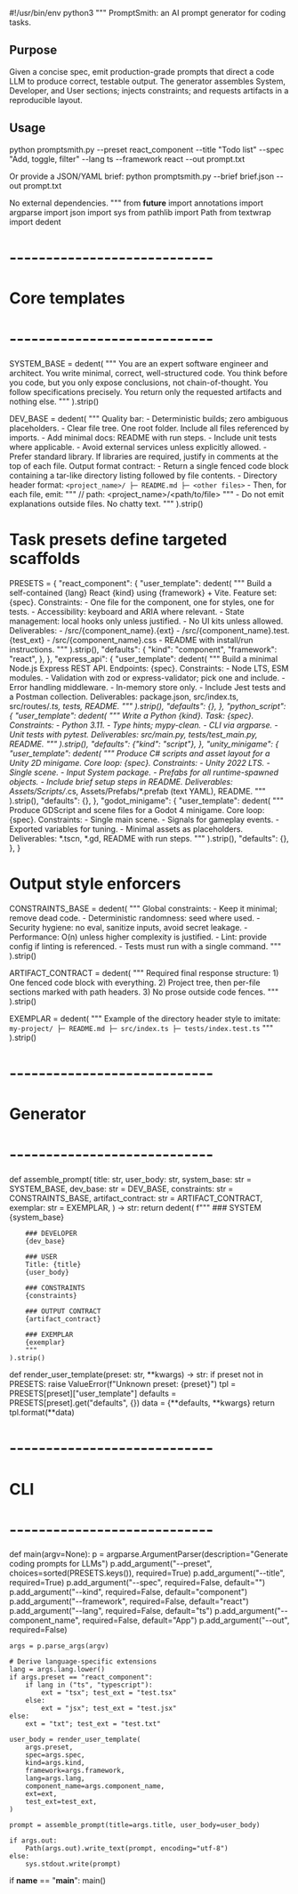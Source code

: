 #!/usr/bin/env python3
"""
PromptSmith: an AI prompt generator for coding tasks.

Purpose
-------
Given a concise spec, emit production-grade prompts that direct a code LLM to produce correct, testable output. The generator assembles System, Developer, and User sections; injects constraints; and requests artifacts in a reproducible layout.

Usage
-----
python promptsmith.py --preset react_component --title "Todo list" --spec "Add, toggle, filter" --lang ts --framework react --out prompt.txt

Or provide a JSON/YAML brief:
python promptsmith.py --brief brief.json --out prompt.txt

No external dependencies.
"""
from __future__ import annotations
import argparse
import json
import sys
from pathlib import Path
from textwrap import dedent

# ----------------------------
# Core templates
# ----------------------------
SYSTEM_BASE = dedent(
    """
    You are an expert software engineer and architect. You write minimal, correct, well-structured code. 
    You think before you code, but you only expose conclusions, not chain-of-thought. 
    You follow specifications precisely. You return only the requested artifacts and nothing else.
    """
).strip()

DEV_BASE = dedent(
    """
    Quality bar:
    - Deterministic builds; zero ambiguous placeholders.
    - Clear file tree. One root folder. Include all files referenced by imports.
    - Add minimal docs: README with run steps.
    - Include unit tests where applicable.
    - Avoid external services unless explicitly allowed.
    - Prefer standard library. If libraries are required, justify in comments at the top of each file.
    Output format contract:
    - Return a single fenced code block containing a tar-like directory listing followed by file contents.
    - Directory header format:
      ```
      <project_name>/
      ├─ README.md
      ├─ <other files>
      ```
    - Then, for each file, emit:
      """
      // path: <project_name>/<path/to/file>
      <file contents>
      """
    - Do not emit explanations outside files. No chatty text.
    """
).strip()

# Task presets define targeted scaffolds
PRESETS = {
    "react_component": {
        "user_template": dedent(
            """
            Build a self-contained {lang} React {kind} using {framework} + Vite.
            Feature set: {spec}.
            Constraints:
            - One file for the component, one for styles, one for tests.
            - Accessibility: keyboard and ARIA where relevant.
            - State management: local hooks only unless justified.
            - No UI kits unless allowed.
            Deliverables:
            - <project>/src/{component_name}.{ext}
            - <project>/src/{component_name}.test.{test_ext}
            - <project>/src/{component_name}.css
            - README with install/run instructions.
            """
        ).strip(),
        "defaults": {
            "kind": "component",
            "framework": "react",
        },
    },
    "express_api": {
        "user_template": dedent(
            """
            Build a minimal Node.js Express REST API.
            Endpoints: {spec}.
            Constraints:
            - Node LTS, ESM modules.
            - Validation with zod or express-validator; pick one and include.
            - Error handling middleware.
            - In-memory store only.
            - Include Jest tests and a Postman collection.
            Deliverables: package.json, src/index.ts, src/routes/*.ts, tests, README.
            """
        ).strip(),
        "defaults": {},
    },
    "python_script": {
        "user_template": dedent(
            """
            Write a Python {kind}.
            Task: {spec}.
            Constraints:
            - Python 3.11.
            - Type hints; mypy-clean.
            - CLI via argparse.
            - Unit tests with pytest.
            Deliverables: src/main.py, tests/test_main.py, README.
            """
        ).strip(),
        "defaults": {"kind": "script"},
    },
    "unity_minigame": {
        "user_template": dedent(
            """
            Produce C# scripts and asset layout for a Unity 2D minigame.
            Core loop: {spec}.
            Constraints:
            - Unity 2022 LTS.
            - Single scene.
            - Input System package.
            - Prefabs for all runtime-spawned objects.
            - Include brief setup steps in README.
            Deliverables: Assets/Scripts/*.cs, Assets/Prefabs/*.prefab (text YAML), README.
            """
        ).strip(),
        "defaults": {},
    },
    "godot_minigame": {
        "user_template": dedent(
            """
            Produce GDScript and scene files for a Godot 4 minigame.
            Core loop: {spec}.
            Constraints:
            - Single main scene.
            - Signals for gameplay events.
            - Exported variables for tuning.
            - Minimal assets as placeholders.
            Deliverables: *.tscn, *.gd, README with run steps.
            """
        ).strip(),
        "defaults": {},
    },
}

# Output style enforcers
CONSTRAINTS_BASE = dedent(
    """
    Global constraints:
    - Keep it minimal; remove dead code.
    - Deterministic randomness: seed where used.
    - Security hygiene: no eval, sanitize inputs, avoid secret leakage.
    - Performance: O(n) unless higher complexity is justified.
    - Lint: provide config if linting is referenced.
    - Tests must run with a single command.
    """
).strip()

ARTIFACT_CONTRACT = dedent(
    """
    Required final response structure:
    1) One fenced code block with everything.
    2) Project tree, then per-file sections marked with path headers.
    3) No prose outside code fences.
    """
).strip()

EXEMPLAR = dedent(
    """
    Example of the directory header style to imitate:
    ```
    my-project/
    ├─ README.md
    ├─ src/index.ts
    ├─ tests/index.test.ts
    ```
    """
).strip()

# ----------------------------
# Generator
# ----------------------------

def assemble_prompt(
    title: str,
    user_body: str,
    system_base: str = SYSTEM_BASE,
    dev_base: str = DEV_BASE,
    constraints: str = CONSTRAINTS_BASE,
    artifact_contract: str = ARTIFACT_CONTRACT,
    exemplar: str = EXEMPLAR,
) -> str:
    return dedent(
        f"""
        ### SYSTEM
        {system_base}

        ### DEVELOPER
        {dev_base}

        ### USER
        Title: {title}
        {user_body}

        ### CONSTRAINTS
        {constraints}

        ### OUTPUT CONTRACT
        {artifact_contract}

        ### EXEMPLAR
        {exemplar}
        """
    ).strip()


def render_user_template(preset: str, **kwargs) -> str:
    if preset not in PRESETS:
        raise ValueError(f"Unknown preset: {preset}")
    tpl = PRESETS[preset]["user_template"]
    defaults = PRESETS[preset].get("defaults", {})
    data = {**defaults, **kwargs}
    return tpl.format(**data)


# ----------------------------
# CLI
# ----------------------------

def main(argv=None):
    p = argparse.ArgumentParser(description="Generate coding prompts for LLMs")
    p.add_argument("--preset", choices=sorted(PRESETS.keys()), required=True)
    p.add_argument("--title", required=True)
    p.add_argument("--spec", required=False, default="")
    p.add_argument("--kind", required=False, default="component")
    p.add_argument("--framework", required=False, default="react")
    p.add_argument("--lang", required=False, default="ts")
    p.add_argument("--component_name", required=False, default="App")
    p.add_argument("--out", required=False)

    args = p.parse_args(argv)

    # Derive language-specific extensions
    lang = args.lang.lower()
    if args.preset == "react_component":
        if lang in ("ts", "typescript"): 
            ext = "tsx"; test_ext = "test.tsx"
        else:
            ext = "jsx"; test_ext = "test.jsx"
    else:
        ext = "txt"; test_ext = "test.txt"

    user_body = render_user_template(
        args.preset,
        spec=args.spec,
        kind=args.kind,
        framework=args.framework,
        lang=args.lang,
        component_name=args.component_name,
        ext=ext,
        test_ext=test_ext,
    )

    prompt = assemble_prompt(title=args.title, user_body=user_body)

    if args.out:
        Path(args.out).write_text(prompt, encoding="utf-8")
    else:
        sys.stdout.write(prompt)


if __name__ == "__main__":
    main()

